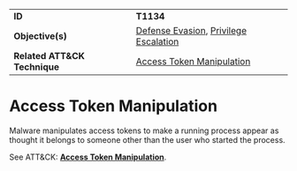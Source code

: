 |||
|---------|------------------------|
|**ID**|**T1134**|
|**Objective(s)**| [Defense Evasion](https://github.com/MBCProject/mbc-markdown/tree/master/defense-evasion), [Privilege Escalation](https://github.com/MBCProject/mbc-markdown/tree/master/privilege-escalation)|
|**Related ATT&CK Technique**|[Access Token Manipulation](https://attack.mitre.org/techniques/T1134)|


Access Token Manipulation
=========================
Malware manipulates access tokens to make a running process appear as thought it belongs to someone other than the user who started the process. 

See ATT&CK: [**Access Token Manipulation**](https://attack.mitre.org/techniques/T1134).